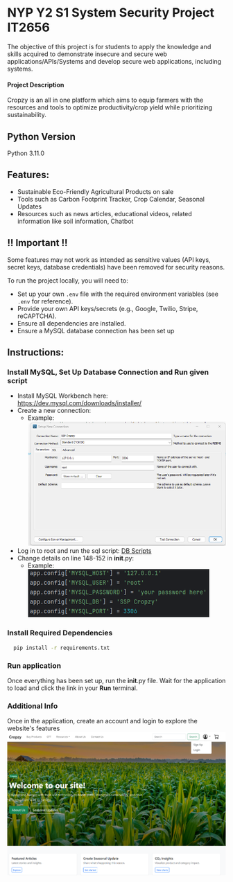 # NYP Y2 S1 System Security Project IT2656

The objective of this project is for students to apply the knowledge and skills acquired to demonstrate insecure and secure web applications/APIs/Systems and develop secure web applications, including systems.

#### Project Description
Cropzy is an all in one platform which aims to equip farmers with the resources and tools to optimize productivity/crop yield while prioritizing sustainability.

## Python Version
Python 3.11.0

## Features: 
- Sustainable Eco-Friendly Agricultural Products on sale
- Tools such as Carbon Footprint Tracker, Crop Calendar, Seasonal Updates
- Resources such as news articles, educational videos, related information like soil information, Chatbot

## !! Important !!

Some features may not work as intended as sensitive values (API keys, secret keys, database credentials) have been removed for security reasons.

To run the project locally, you will need to:

- Set up your own `.env` file with the required environment variables (see `.env` for reference).
- Provide your own API keys/secrets (e.g., Google, Twilio, Stripe, reCAPTCHA).
- Ensure all dependencies are installed.
- Ensure a MySQL database connection has been set up 

## Instructions:

### Install MySQL, Set Up Database Connection and Run given script
- Install MySQL Workbench here: https://dev.mysql.com/downloads/installer/
- Create a new connection: 
  - Example: ![img.png](InstructionsImage/img.png)
- Log in to root and run the sql script: [DB Scripts](https://github.com/Diablo2912/NYP-Y2-S1-System-Security-Project/blob/master/db_script.sql)
- Change details on line 148-152 in __init__.py:
  - Example: ![img_1.png](InstructionsImage/img_1.png)
  

### Install Required Dependencies

```bash
  pip install -r requirements.txt
```

### Run application
Once everything has been set up, run the __init__.py file. Wait for the application to load and click the link in your __Run__ terminal.

### Additional Info 
Once in the application, create an account and login to explore the website's features
![main_page](InstructionsImage/img_2.png)